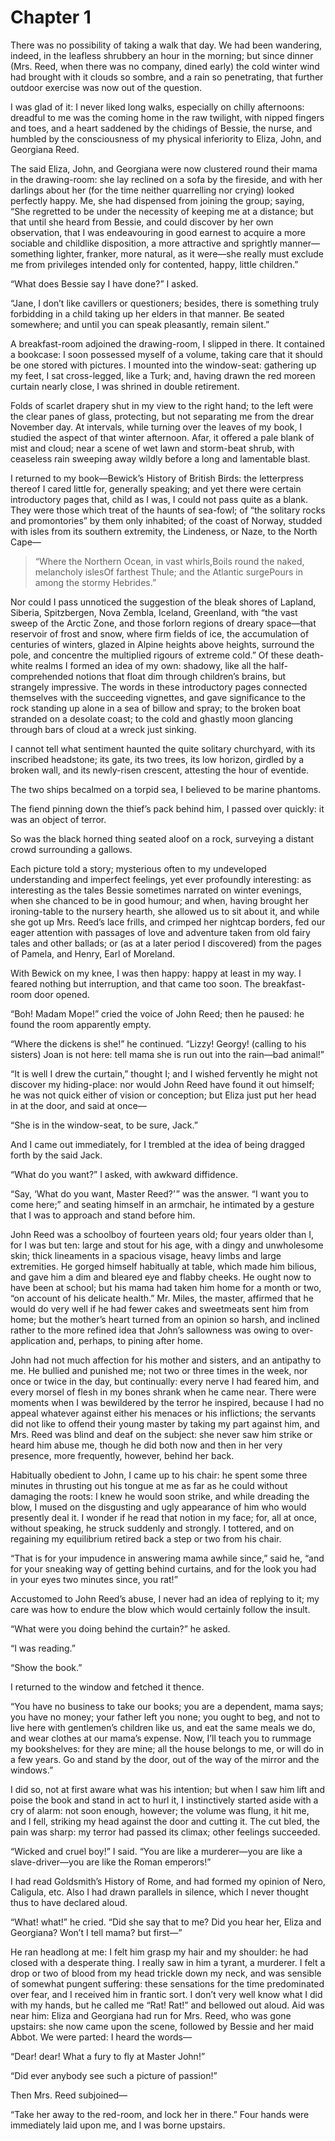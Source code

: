 # Chapter 1



There was no possibility of taking a walk that day. We had been wandering, indeed, in the leafless shrubbery an hour in the morning; but since dinner \(Mrs. Reed, when there was no company, dined early\) the cold winter wind had brought with it clouds so sombre, and a rain so penetrating, that further outdoor exercise was now out of the question.

I was glad of it: I never liked long walks, especially on chilly afternoons: dreadful to me was the coming home in the raw twilight, with nipped fingers and toes, and a heart saddened by the chidings of Bessie, the nurse, and humbled by the consciousness of my physical inferiority to Eliza, John, and Georgiana Reed.

The said Eliza, John, and Georgiana were now clustered round their mama in the drawing-room: she lay reclined on a sofa by the fireside, and with her darlings about her \(for the time neither quarrelling nor crying\) looked perfectly happy. Me, she had dispensed from joining the group; saying, “She regretted to be under the necessity of keeping me at a distance; but that until she heard from Bessie, and could discover by her own observation, that I was endeavouring in good earnest to acquire a more sociable and childlike disposition, a more attractive and sprightly manner⁠—something lighter, franker, more natural, as it were⁠—she really must exclude me from privileges intended only for contented, happy, little children.”

“What does Bessie say I have done?” I asked.

“Jane, I don’t like cavillers or questioners; besides, there is something truly forbidding in a child taking up her elders in that manner. Be seated somewhere; and until you can speak pleasantly, remain silent.”

A breakfast-room adjoined the drawing-room, I slipped in there. It contained a bookcase: I soon possessed myself of a volume, taking care that it should be one stored with pictures. I mounted into the window-seat: gathering up my feet, I sat cross-legged, like a Turk; and, having drawn the red moreen curtain nearly close, I was shrined in double retirement.

Folds of scarlet drapery shut in my view to the right hand; to the left were the clear panes of glass, protecting, but not separating me from the drear November day. At intervals, while turning over the leaves of my book, I studied the aspect of that winter afternoon. Afar, it offered a pale blank of mist and cloud; near a scene of wet lawn and storm-beat shrub, with ceaseless rain sweeping away wildly before a long and lamentable blast.

I returned to my book⁠—Bewick’s History of British Birds: the letterpress thereof I cared little for, generally speaking; and yet there were certain introductory pages that, child as I was, I could not pass quite as a blank. They were those which treat of the haunts of sea-fowl; of “the solitary rocks and promontories” by them only inhabited; of the coast of Norway, studded with isles from its southern extremity, the Lindeness, or Naze, to the North Cape⁠—

> “Where the Northern Ocean, in vast whirls,Boils round the naked, melancholy islesOf farthest Thule; and the Atlantic surgePours in among the stormy Hebrides.”

Nor could I pass unnoticed the suggestion of the bleak shores of Lapland, Siberia, Spitzbergen, Nova Zembla, Iceland, Greenland, with “the vast sweep of the Arctic Zone, and those forlorn regions of dreary space⁠—that reservoir of frost and snow, where firm fields of ice, the accumulation of centuries of winters, glazed in Alpine heights above heights, surround the pole, and concentre the multiplied rigours of extreme cold.” Of these death-white realms I formed an idea of my own: shadowy, like all the half-comprehended notions that float dim through children’s brains, but strangely impressive. The words in these introductory pages connected themselves with the succeeding vignettes, and gave significance to the rock standing up alone in a sea of billow and spray; to the broken boat stranded on a desolate coast; to the cold and ghastly moon glancing through bars of cloud at a wreck just sinking.

I cannot tell what sentiment haunted the quite solitary churchyard, with its inscribed headstone; its gate, its two trees, its low horizon, girdled by a broken wall, and its newly-risen crescent, attesting the hour of eventide.

The two ships becalmed on a torpid sea, I believed to be marine phantoms.

The fiend pinning down the thief’s pack behind him, I passed over quickly: it was an object of terror.

So was the black horned thing seated aloof on a rock, surveying a distant crowd surrounding a gallows.

Each picture told a story; mysterious often to my undeveloped understanding and imperfect feelings, yet ever profoundly interesting: as interesting as the tales Bessie sometimes narrated on winter evenings, when she chanced to be in good humour; and when, having brought her ironing-table to the nursery hearth, she allowed us to sit about it, and while she got up Mrs. Reed’s lace frills, and crimped her nightcap borders, fed our eager attention with passages of love and adventure taken from old fairy tales and other ballads; or \(as at a later period I discovered\) from the pages of Pamela, and Henry, Earl of Moreland.

With Bewick on my knee, I was then happy: happy at least in my way. I feared nothing but interruption, and that came too soon. The breakfast-room door opened.

“Boh! Madam Mope!” cried the voice of John Reed; then he paused: he found the room apparently empty.

“Where the dickens is she!” he continued. “Lizzy! Georgy! \(calling to his sisters\) Joan is not here: tell mama she is run out into the rain⁠—bad animal!”

“It is well I drew the curtain,” thought I; and I wished fervently he might not discover my hiding-place: nor would John Reed have found it out himself; he was not quick either of vision or conception; but Eliza just put her head in at the door, and said at once⁠—

“She is in the window-seat, to be sure, Jack.”

And I came out immediately, for I trembled at the idea of being dragged forth by the said Jack.

“What do you want?” I asked, with awkward diffidence.

“Say, ‘What do you want, Master Reed?’ ” was the answer. “I want you to come here;” and seating himself in an armchair, he intimated by a gesture that I was to approach and stand before him.

John Reed was a schoolboy of fourteen years old; four years older than I, for I was but ten: large and stout for his age, with a dingy and unwholesome skin; thick lineaments in a spacious visage, heavy limbs and large extremities. He gorged himself habitually at table, which made him bilious, and gave him a dim and bleared eye and flabby cheeks. He ought now to have been at school; but his mama had taken him home for a month or two, “on account of his delicate health.” Mr. Miles, the master, affirmed that he would do very well if he had fewer cakes and sweetmeats sent him from home; but the mother’s heart turned from an opinion so harsh, and inclined rather to the more refined idea that John’s sallowness was owing to over-application and, perhaps, to pining after home.

John had not much affection for his mother and sisters, and an antipathy to me. He bullied and punished me; not two or three times in the week, nor once or twice in the day, but continually: every nerve I had feared him, and every morsel of flesh in my bones shrank when he came near. There were moments when I was bewildered by the terror he inspired, because I had no appeal whatever against either his menaces or his inflictions; the servants did not like to offend their young master by taking my part against him, and Mrs. Reed was blind and deaf on the subject: she never saw him strike or heard him abuse me, though he did both now and then in her very presence, more frequently, however, behind her back.

Habitually obedient to John, I came up to his chair: he spent some three minutes in thrusting out his tongue at me as far as he could without damaging the roots: I knew he would soon strike, and while dreading the blow, I mused on the disgusting and ugly appearance of him who would presently deal it. I wonder if he read that notion in my face; for, all at once, without speaking, he struck suddenly and strongly. I tottered, and on regaining my equilibrium retired back a step or two from his chair.

“That is for your impudence in answering mama awhile since,” said he, “and for your sneaking way of getting behind curtains, and for the look you had in your eyes two minutes since, you rat!”

Accustomed to John Reed’s abuse, I never had an idea of replying to it; my care was how to endure the blow which would certainly follow the insult.

“What were you doing behind the curtain?” he asked.

“I was reading.”

“Show the book.”

I returned to the window and fetched it thence.

“You have no business to take our books; you are a dependent, mama says; you have no money; your father left you none; you ought to beg, and not to live here with gentlemen’s children like us, and eat the same meals we do, and wear clothes at our mama’s expense. Now, I’ll teach you to rummage my bookshelves: for they are mine; all the house belongs to me, or will do in a few years. Go and stand by the door, out of the way of the mirror and the windows.”

I did so, not at first aware what was his intention; but when I saw him lift and poise the book and stand in act to hurl it, I instinctively started aside with a cry of alarm: not soon enough, however; the volume was flung, it hit me, and I fell, striking my head against the door and cutting it. The cut bled, the pain was sharp: my terror had passed its climax; other feelings succeeded.

“Wicked and cruel boy!” I said. “You are like a murderer⁠—you are like a slave-driver⁠—you are like the Roman emperors!”

I had read Goldsmith’s History of Rome, and had formed my opinion of Nero, Caligula, etc. Also I had drawn parallels in silence, which I never thought thus to have declared aloud.

“What! what!” he cried. “Did she say that to me? Did you hear her, Eliza and Georgiana? Won’t I tell mama? but first⁠—”

He ran headlong at me: I felt him grasp my hair and my shoulder: he had closed with a desperate thing. I really saw in him a tyrant, a murderer. I felt a drop or two of blood from my head trickle down my neck, and was sensible of somewhat pungent suffering: these sensations for the time predominated over fear, and I received him in frantic sort. I don’t very well know what I did with my hands, but he called me “Rat! Rat!” and bellowed out aloud. Aid was near him: Eliza and Georgiana had run for Mrs. Reed, who was gone upstairs: she now came upon the scene, followed by Bessie and her maid Abbot. We were parted: I heard the words⁠—

“Dear! dear! What a fury to fly at Master John!”

“Did ever anybody see such a picture of passion!”

Then Mrs. Reed subjoined⁠—

“Take her away to the red-room, and lock her in there.” Four hands were immediately laid upon me, and I was borne upstairs.

